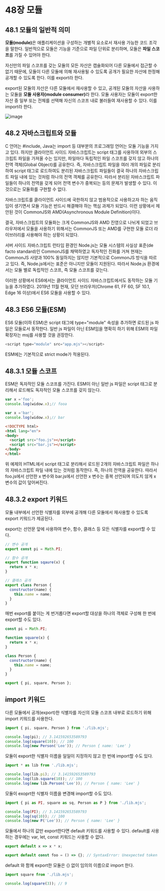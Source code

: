 # 48장 모듈

## 48.1 모듈의 일반적 의미

<strong>모듈(module)</strong>은 애플리케이션을 구성하는 개별적 요소로서 재사용 가능한 코드 조각을 말한다. 일반적으로 모듈은 기능을 기준으로 파일 단위로 분리하며, 모듈은 <strong>파일 스코프</strong>를 가질 수 있어야 한다.

자신만의 파일 스코프를 갖는 모듈의 모든 자산은 캡슐화되어 다른 모듈에서 접근할 수 없기 때문에, 모듈이 다른 모듈에 의해 재사용될 수 있도록 공개가 필요한 자산에 한정해 공개할 수 있도록 한다. 이를 export라 한다.

export된 모듈의 자산은 다른 모듈에서 재사용할 수 있고, 공개된 모듈의 자산을 사용하는 모듈을 <strong>모듈 사용자(module consumer)</strong>라 한다. 모듈 사용자는 모듈이 export한 자산 중 일부 또는 전체를 선택해 자신의 스코프 내로 불러들여 재사용할 수 있다. 이를 import라 한다.

![image](https://user-images.githubusercontent.com/56018469/135082325-d818d90a-1032-4a26-94f4-3a22272267d3.png)

## 48.2 자바스크립트와 모듈

C 언어는 #include, Java는 import 등 대부분의 프로그래밍 언어는 모듈 기능을 가지고 있다. 하지만 클라이언트 사이드 자바스크립트는 script 태그를 사용하여 외부의 스크립트 파일을 가져올 수는 있지만, 파일마다 독립적인 파일 스코프를 갖지 않고 하나의 전역 객체(Global Object)를 공유한다. 즉, 자바스크립트 파일을 여러 개의 파일로 분리하여 script 태그로 로드하여도 분리된 자바스크립트 파일들이 결국 하나의 자바스크립트 파일 내에 있는 것처럼 하나의 전역 객체를 공유한다. 따라서 분리된 자바스크립트 파일들이 하나의 전역을 갖게 되어 전역 변수가 중복되는 등의 문제가 발생할 수 있다. 이것으로는 모듈화를 구현할 수 없다.

자바스크립트를 클라이언트 사이드에 국한하지 않고 범용적으로 사용하고자 하는 움직임이 생기면서 모듈 기능은 반드시 해결해야 하는 핵심 과제가 되었다. 이런 상황에서 제안된 것이 CommonJS와 AMD(Asynchronous Module Definition)이다.

결국, 자바스크립트의 모듈화는 크게 CommonJS와 AMD 진영으로 나뉘게 되었고 브라우저에서 모듈을 사용하기 위해서는 CommonJS 또는 AMD를 구현한 모듈 로더 라이브러리를 사용해야 하는 상황이 되었다.

서버 사이드 자바스크립트 런타임 환경인 Node.js는 모듈 시스템의 사실상 표준(de facto standard)인 CommonJS를 채택하였고 독자적인 진화를 거쳐 현재는 CommonJS 사양과 100% 동일하지는 않지만 기본적으로 CommonJS 방식을 따르고 있다. 즉, Node.js에서는 표준은 아니지만 모듈이 지원된다. 따라서 Node.js 환경에서는 모듈 별로 독립적인 스코프, 즉 모듈 스코프를 갖는다.

이러한 상황에서 ES6에서는 클라이언트 사이드 자바스크립트에서도 동작하는 모듈 기능을 추가하였다. 2019년 11월 현재, 모던 브라우저(Chrome 61, FF 60, SF 10.1, Edge 16 이상)에서 ES6 모듈을 사용할 수 있다.

## 48.3 ES6 모듈(ESM)

ES6 모듈(이하 ESM)은 script 태그에 type="module" 속성을 추가하면 로드된 js 파일은 모듈로서 동작한다. 일반 js 파일이 아닌 ESM임을 명확히 하기 위해 ESM의 파일 확장자는 msj를 사용할 것을 권장한다.

```js
<script type="module" src="app.mjs"></script>
```

ESM에는 기본적으로 strict mode가 적용된다.

## 48.3.1 모듈 스코프

ESM은 독자적인 모듈 스코프를 가진다. ESM이 아닌 일반 js 파일은 script 태그로 분리해서 로드해도 독자적인 모듈 스코프를 갖지 않는다.

```js
var x ='foo';
console.log(widow.x);// fooa
```
```js
var x ='bar';
console.log(widow.x);// bar
```
```html
<!DOCTYPE html>
<html lang="en">
<body>
  <script src="foo.js"></script>
  <script src="bar.js"></script>
</body>
</html>

```

  위 예제의 HTML에서 script 태그로 분리해서 
  로드된 2개의 자바스크립트 파일은 하나의 자바스크립트 파일 내에 있는 것처럼 동작한다.
즉, 하나의 전역을 공유한다. 따라서 foo.js에서 선언한 x 변수와 bar.js에서 선언한 x 
변수는 중복 선언되며 의도치 않게 x 변수의 값이 덮어써진다.

## 48.3.2 export 키워드

모듈 내부에서 선언한 식별자를 외부에 공개해 다른 모듈에서 재사용할 수 있도록 export 키워드가 제공된다.

export는 선언문 앞에 사용하여 변수, 함수, 클래스 등 모든 식별자를 export할 수 있다.

```js
// 변수 공개
export const pi = Math.PI;

// 함수 공개
export function sqaure(x) {
  return x * x;
}

// 클래스 공개
export class Person {
  constructor(name) {
    this.name = name;
  }
}
```
매번 export를 붙이는 게 번거롭다면 export할 대상을 하나의 객체로 구성해 한 번에 export할 수도 있다.

```js
const pi = Math.PI;

function square(x) {
  return x * x;
}

class Person {
  constructor(name) {
    this.name = name;
  }
}

export { pi, square, Person };
```
## import 키워드
다른 모듈에서 공개(export)한 식별자를 자신의 모듈 스코프 내부로 로드하기 위해 import 키워드를 사용한다.
```js
import { pi, square, Person } from './lib.mjs';

console.log(pi); // 3.141592653589793
console.log(square(10)); // 100
console.log(new Person('Lee')); // Person { name: 'Lee' }
```

모듈이 export한 식별자 이름을 일일이 지정하지 않고 한 번에 import할 수도 있다.

```js
import * as lib from './lib.mjs';

console.log(lib.pi); // 3.141592653589793
console.log(lib.square(10)); // 100
console.log(new lib.Person('Lee')); // Person { name: 'Lee' }
```

모듈이 exoprt한 식별자 이름을 변경해 import할 수도 있다.
```js
import { pi as PI, square as sq, Person as P } from './lib.mjs';

console.log(PI); // 3.141592653589793
console.log(sq(10)); // 100
console.log(new P('Lee')); // Person { name: 'Lee' }
```

모듈에서 하나의 값만 export한다면 default 키워드를 사용할 수 있다. default를 사용하는 경우에는 var, let, const 키워드는 사용할 수 없다.

```js
export default x => x * x;

export default const foo = () => {}; // SyntaxError: Unexpected token 'const'
```
default 와 함께 export한 모듈은 {} 없이 임의의 이름으로 import 한다.

```js
import square from './lib.mjs';

console.log(square(3)); // 9
```

